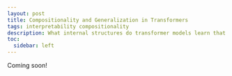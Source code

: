 ```yaml
---
layout: post
title: Compositionality and Generalization in Transformers
tags: interpretability compositionality
description: What internal structures do transformer models learn that helps them generalize so well?
toc:
  sidebar: left
---
```


Coming soon!
